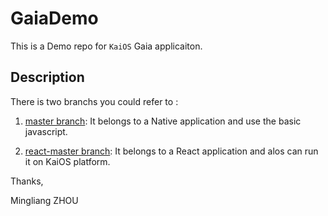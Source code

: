 # GaiaDemo

This is a Demo repo for `KaiOS` Gaia applicaiton.

## Description

There is two branchs you could refer to :

  1. [master branch](https://github.com/BriceChou/GaiaDemo/tree/master): It belongs to a Native application and use the basic javascript.

  2. [react-master branch](https://github.com/BriceChou/GaiaDemo/tree/react-master): It belongs to a React application and alos can run it on KaiOS platform.


Thanks,

Mingliang ZHOU

